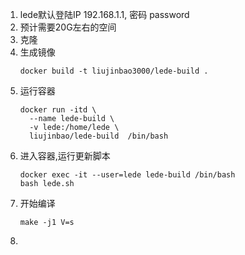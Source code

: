 1. lede默认登陆IP 192.168.1.1, 密码 password
1. 预计需要20G左右的空间
1. 克隆
1. 生成镜像
   ```
   docker build -t liujinbao3000/lede-build .
   ```
1. 运行容器
   ```
   docker run -itd \
     --name lede-build \
     -v lede:/home/lede \
     liujinbao/lede-build  /bin/bash
   ```
1. 进入容器,运行更新脚本
   ```
   docker exec -it --user=lede lede-build /bin/bash
   bash lede.sh
   ```
1. 开始编译
   ```
   make -j1 V=s
   ```
1. 
   

